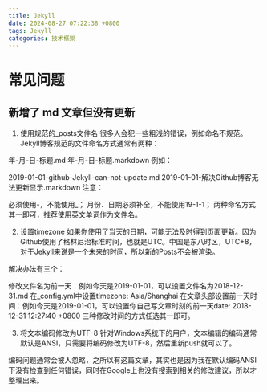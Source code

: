 ```yaml
---
title: Jekyll
date: 2024-08-27 07:22:38 +0800
tags: Jekyll
categories: 技术框架
---
```


# 常见问题
## 新增了 md 文章但没有更新
1. 使用规范的_posts文件名
很多人会犯一些粗浅的错误，例如命名不规范。Jekyll博客规范的文件命名方式通常有两种：

年-月-日-标题.md
年-月-日-标题.markdown
例如：

2019-01-01-github-Jekyll-can-not-update.md
2019-01-01-解决Github博客无法更新显示.markdown
注意：

必须使用-，不能使用_；
月份、日期必须补全，不能使用19-1-1；
两种命名方式其一即可，推荐使用英文单词作为文件名。

2. 设置timezone
如果你使用了当天的日期，可能无法及时得到页面更新。因为Github使用了格林尼治标准时间，也就是UTC。中国是东八时区，UTC+8，对于Jekyll来说是一个未来的时间，所以新的Posts不会被渲染。

解决办法有三个：

修改文件名为前一天：例如今天是2019-01-01，可以设置文件名为2018-12-31.md
在_config.yml中设置timezone: Asia/Shanghai
在文章头部设置前一天时间：例如今天是2019-01-01，可以设置你自己写文章时刻的前一天date: 2018-12-31 12:27:40 +0800
三种修改时间的方式任选其一即可。

3. 将文本编码修改为UTF-8
针对Windows系统下的用户，文本编辑的编码通常默认是ANSI，只需要将编码修改为UTF-8，然后重新push就可以了。

编码问题通常会被人忽略，之所以有这篇文章，其实也是因为我在默认编码ANSI下没有检查到任何错误，同时在Google上也没有搜索到相关的修改建议，所以才整理出来。
